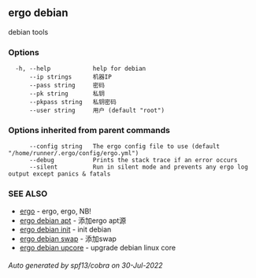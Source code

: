 ## ergo debian

debian tools

### Options

```
  -h, --help            help for debian
      --ip strings      机器IP
      --pass string     密码
      --pk string       私钥
      --pkpass string   私钥密码
      --user string     用户 (default "root")
```

### Options inherited from parent commands

```
      --config string   The ergo config file to use (default "/home/runner/.ergo/config/ergo.yml")
      --debug           Prints the stack trace if an error occurs
      --silent          Run in silent mode and prevents any ergo log output except panics & fatals
```

### SEE ALSO

* [ergo](ergo.md)	 - ergo, ergo, NB!
* [ergo debian apt](ergo_debian_apt.md)	 - 添加ergo apt源
* [ergo debian init](ergo_debian_init.md)	 - init debian
* [ergo debian swap](ergo_debian_swap.md)	 - 添加swap
* [ergo debian upcore](ergo_debian_upcore.md)	 - upgrade debian linux core

###### Auto generated by spf13/cobra on 30-Jul-2022
